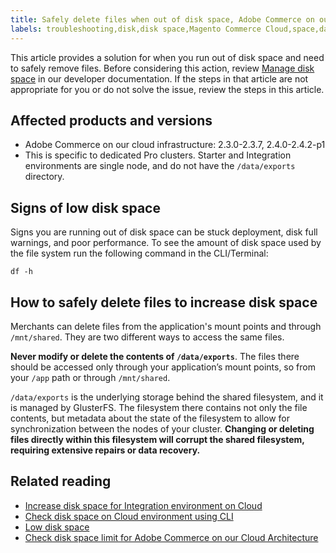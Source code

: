 ```yaml
---
title: Safely delete files when out of disk space, Adobe Commerce on our cloud infrastructure
labels: troubleshooting,disk,disk space,Magento Commerce Cloud,space,data,file,Adobe Commerce,cloud infrastructure
---
```

This article provides a solution for when you run out of disk space and need to safely remove files. Before considering this action, review [Manage disk space](https://devdocs.magento.com/cloud/project/manage-disk-space.html#no-space-left) in our developer documentation. If the steps in that article are not appropriate for you or do not solve the issue, review the steps in this article.


## Affected products and versions

* Adobe Commerce on our cloud infrastructure:
  2.3.0-2.3.7, 2.4.0-2.4.2-p1 
* This is specific to dedicated Pro clusters. Starter and Integration environments are single node, and do not have the `/data/exports` directory.

## Signs of low disk space

Signs you are running out of disk space can be stuck deployment, disk full warnings, and poor performance.
To see the amount of disk space used by the file system run the following command in the CLI/Terminal:

`df -h`


## How to safely delete files to increase disk space

Merchants can delete files from the application's mount points and through `/mnt/shared`. They are two different ways to access the same files.

**Never modify or delete the contents of `/data/exports`**. The files there should be accessed only through your application’s mount points, so from your `/app` path or through `/mnt/shared`.

`/data/exports` is the underlying storage behind the shared filesystem, and it is managed by GlusterFS. The filesystem there contains not only the file contents, but metadata about the state of the filesystem to allow for synchronization between the nodes of your cluster. **Changing or deleting files directly within this filesystem will corrupt the shared filesystem, requiring extensive repairs or data recovery.**

## Related reading

* [Increase disk space for Integration environment on Cloud](https://support.magento.com/hc/en-us/articles/360005189554)
* [Check disk space on Cloud environment using CLI](https://support.magento.com/hc/en-us/articles/360005932713)
* [Low disk space](https://support.magento.com/hc/en-us/articles/360037072592)
* [Check disk space limit for Adobe Commerce on our Cloud Architecture](https://support.magento.com/hc/en-us/articles/360038374052)

